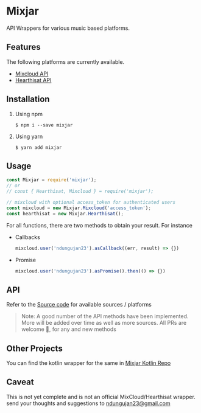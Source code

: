 # Mixjar

API Wrappers for various music based platforms.

## Features

The following platforms are currently available.

* [Mixcloud API](https://api.mixcloud.com/)
* [Hearthisat API](https://api-v2.hearthis.at/)

## Installation
1. Using npm
    ```shell
    $ npm i --save mixjar
    ```
2. Using yarn
    ```shell
    $ yarn add mixjar
    ```

## Usage

```js
const Mixjar = require('mixjar');
// or
// const { Hearthisat, Mixcloud } = require('mixjar');

// mixcloud with optional access_token for authenticated users
const mixcloud = new Mixjar.Mixcloud('access_token');
const hearthisat = new Mixjar.Hearthisat();
```
For all functions, there are two methods to obtain your result. For instance
* Callbacks
    ```js
    mixcloud.user('ndungujan23').asCallback((err, result) => {})
    ```
* Promise
    ```js
    mixcloud.user('ndungujan23').asPromise().then(() => {})
    ```


## API

Refer to the [Source code](./lib) for available sources / platforms

> Note: A good number of the API methods have been implemented. More will be added over time
> as well as more sources. All PRs are welcome 🙂, for any and new methods

## Other Projects

You can find the kotlin wrapper for the same in [Mixjar Kotlin Repo](https://github.com/iankang/mixjar)

## Caveat

This is not yet complete and is not an official MixCloud/Hearthisat wrapper.
send your thoughts and suggestions to ndungujan23@gmail.com
